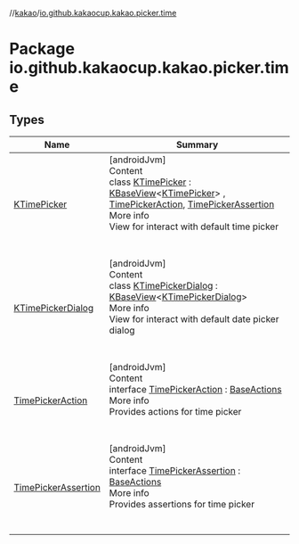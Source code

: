//[kakao](../../index.md)/[io.github.kakaocup.kakao.picker.time](index.md)



# Package io.github.kakaocup.kakao.picker.time  


## Types  
  
|  Name |  Summary | 
|---|---|
| <a name="io.github.kakaocup.kakao.picker.time/KTimePicker///PointingToDeclaration/"></a>[KTimePicker](-k-time-picker/index.md)| <a name="io.github.kakaocup.kakao.picker.time/KTimePicker///PointingToDeclaration/"></a>[androidJvm]  <br>Content  <br>class [KTimePicker](-k-time-picker/index.md) : [KBaseView](../io.github.kakaocup.kakao.common.views/-k-base-view/index.md)<[KTimePicker](-k-time-picker/index.md)> , [TimePickerAction](-time-picker-action/index.md), [TimePickerAssertion](-time-picker-assertion/index.md)  <br>More info  <br>View for interact with default time picker  <br><br><br>|
| <a name="io.github.kakaocup.kakao.picker.time/KTimePickerDialog///PointingToDeclaration/"></a>[KTimePickerDialog](-k-time-picker-dialog/index.md)| <a name="io.github.kakaocup.kakao.picker.time/KTimePickerDialog///PointingToDeclaration/"></a>[androidJvm]  <br>Content  <br>class [KTimePickerDialog](-k-time-picker-dialog/index.md) : [KBaseView](../io.github.kakaocup.kakao.common.views/-k-base-view/index.md)<[KTimePickerDialog](-k-time-picker-dialog/index.md)>   <br>More info  <br>View for interact with default date picker dialog  <br><br><br>|
| <a name="io.github.kakaocup.kakao.picker.time/TimePickerAction///PointingToDeclaration/"></a>[TimePickerAction](-time-picker-action/index.md)| <a name="io.github.kakaocup.kakao.picker.time/TimePickerAction///PointingToDeclaration/"></a>[androidJvm]  <br>Content  <br>interface [TimePickerAction](-time-picker-action/index.md) : [BaseActions](../io.github.kakaocup.kakao.common.actions/-base-actions/index.md)  <br>More info  <br>Provides actions for time picker  <br><br><br>|
| <a name="io.github.kakaocup.kakao.picker.time/TimePickerAssertion///PointingToDeclaration/"></a>[TimePickerAssertion](-time-picker-assertion/index.md)| <a name="io.github.kakaocup.kakao.picker.time/TimePickerAssertion///PointingToDeclaration/"></a>[androidJvm]  <br>Content  <br>interface [TimePickerAssertion](-time-picker-assertion/index.md) : [BaseActions](../io.github.kakaocup.kakao.common.actions/-base-actions/index.md)  <br>More info  <br>Provides assertions for time picker  <br><br><br>|

